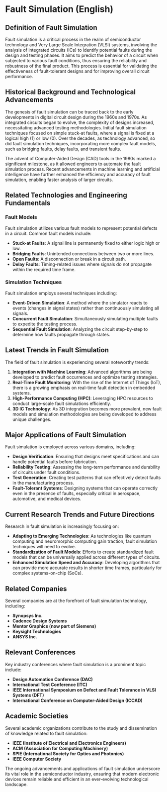 # Fault Simulation (English)

## Definition of Fault Simulation

Fault simulation is a critical process in the realm of semiconductor technology and Very Large Scale Integration (VLSI) systems, involving the analysis of integrated circuits (ICs) to identify potential faults during the design and testing phases. It aims to predict the behavior of a circuit when subjected to various fault conditions, thus ensuring the reliability and robustness of the final product. This process is essential for validating the effectiveness of fault-tolerant designs and for improving overall circuit performance.

## Historical Background and Technological Advancements

The genesis of fault simulation can be traced back to the early developments in digital circuit design during the 1960s and 1970s. As integrated circuits began to evolve, the complexity of designs increased, necessitating advanced testing methodologies. Initial fault simulation techniques focused on simple stuck-at faults, where a signal is fixed at a logical high (1) or low (0). Over the decades, as technology advanced, so did fault simulation techniques, incorporating more complex fault models, such as bridging faults, delay faults, and transient faults.

The advent of Computer-Aided Design (CAD) tools in the 1980s marked a significant milestone, as it allowed engineers to automate the fault simulation process. Recent advancements in machine learning and artificial intelligence have further enhanced the efficiency and accuracy of fault simulation, enabling faster analysis of larger circuits.

## Related Technologies and Engineering Fundamentals

### Fault Models

Fault simulation utilizes various fault models to represent potential defects in a circuit. Common fault models include:

- **Stuck-at Faults**: A signal line is permanently fixed to either logic high or low.
- **Bridging Faults**: Unintended connections between two or more lines.
- **Open Faults**: A disconnection or break in a circuit path.
- **Delay Faults**: Timing-related issues where signals do not propagate within the required time frame.

### Simulation Techniques

Fault simulation employs several techniques including:

- **Event-Driven Simulation**: A method where the simulator reacts to events (changes in signal states) rather than continuously simulating all signals.
- **Concurrent Fault Simulation**: Simultaneously simulating multiple faults to expedite the testing process.
- **Sequential Fault Simulation**: Analyzing the circuit step-by-step to determine how faults propagate through states.

## Latest Trends in Fault Simulation

The field of fault simulation is experiencing several noteworthy trends:

1. **Integration with Machine Learning**: Advanced algorithms are being developed to predict fault occurrences and optimize testing strategies.
2. **Real-Time Fault Monitoring**: With the rise of the Internet of Things (IoT), there is a growing emphasis on real-time fault detection in embedded systems.
3. **High-Performance Computing (HPC)**: Leveraging HPC resources to conduct large-scale fault simulations efficiently.
4. **3D IC Technology**: As 3D integration becomes more prevalent, new fault models and simulation methodologies are being developed to address unique challenges.

## Major Applications of Fault Simulation

Fault simulation is employed across various domains, including:

- **Design Verification**: Ensuring that designs meet specifications and can handle potential faults before fabrication.
- **Reliability Testing**: Assessing the long-term performance and durability of circuits under fault conditions.
- **Test Generation**: Creating test patterns that can effectively detect faults in the manufacturing process.
- **Fault-Tolerant Systems**: Designing systems that can operate correctly even in the presence of faults, especially critical in aerospace, automotive, and medical devices.

## Current Research Trends and Future Directions

Research in fault simulation is increasingly focusing on:

- **Adapting to Emerging Technologies**: As technologies like quantum computing and neuromorphic computing gain traction, fault simulation techniques will need to evolve.
- **Standardization of Fault Models**: Efforts to create standardized fault models that can be universally applied across different types of circuits.
- **Enhanced Simulation Speed and Accuracy**: Developing algorithms that can provide more accurate results in shorter time frames, particularly for complex systems-on-chip (SoCs).

## Related Companies

Several companies are at the forefront of fault simulation technology, including:

- **Synopsys Inc.**
- **Cadence Design Systems**
- **Mentor Graphics (now part of Siemens)**
- **Keysight Technologies**
- **ANSYS Inc.**

## Relevant Conferences

Key industry conferences where fault simulation is a prominent topic include:

- **Design Automation Conference (DAC)**
- **International Test Conference (ITC)**
- **IEEE International Symposium on Defect and Fault Tolerance in VLSI Systems (DFT)**
- **International Conference on Computer-Aided Design (ICCAD)**

## Academic Societies

Several academic organizations contribute to the study and dissemination of knowledge related to fault simulation:

- **IEEE (Institute of Electrical and Electronics Engineers)**
- **ACM (Association for Computing Machinery)**
- **SPIE (International Society for Optics and Photonics)**
- **IEEE Computer Society**

The ongoing advancements and applications of fault simulation underscore its vital role in the semiconductor industry, ensuring that modern electronic devices remain reliable and efficient in an ever-evolving technological landscape.